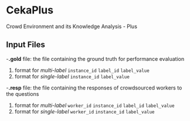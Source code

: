 # CekaPlus
Crowd Environment and its Knowledge Analysis - Plus

## Input Files

-**.gold** file: the file containing the ground truth for performance evaluation

1. format for *multi-label*  `instance_id` `label_id` `label_value`
2. format for *single-label* `instance_id` `label_value`

-**.resp** file: the file containing the responses of crowdsourced workers to the questions

1. format for *multi-label* `worker_id` `instance_id` `label_id` `label_value`
2. format for *single-label* `worker_id` `instance_id` `label_value`
